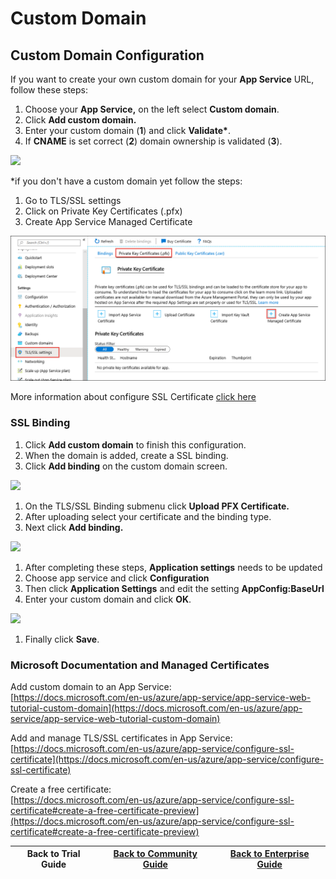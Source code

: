 # Custom Domain

## Custom Domain Configuration

If you want to create your own custom domain for your **App Service** URL, follow these steps:

1. Choose your **App Service,** on the left select **Custom domain**.&#x20;
2. Click **Add custom domain.**&#x20;
3. Enter your custom domain (**1**) and click **Validate\***.&#x20;
4. If **CNAME** is set correct (**2**) domain ownership is validated (**3**).

![](<../../.gitbook/assets/scepman\_cname1 (1) (1) (1) (1) (1) (1).png>)

\*if you don't have a custom domain yet follow the steps:

1. Go to TLS/SSL settings
2. Click on Private Key Certificates (.pfx)
3. Create App Service Managed Certificate

![](<../../.gitbook/assets/image (35).png>)

More information about configure SSL Certificate [click here](https://docs.microsoft.com/en-us/azure/app-service/configure-ssl-certificate)

### SSL Binding

1. Click **Add custom domain** to finish this configuration.
2. When the domain is added, create a SSL binding.
3. Click **Add binding** on the custom domain screen.

![](<../../.gitbook/assets/scepman\_cname2 (1) (1).png>)

1. On the TLS/SSL Binding submenu click **Upload PFX Certificate.**
2. After uploading select your certificate and the binding type.
3. Next click **Add binding.**

![](<../../.gitbook/assets/scepman\_cname3 (1) (2) (2) (2) (2) (2) (4) (4) (4) (4) (4) (3).png>)

1. After completing these steps, **Application settings** needs to be updated
2. Choose app service and click **Configuration**
3. Then click **Application Settings** and edit the setting **AppConfig:BaseUrl**
4. Enter your custom domain and click **OK**.

![](../../.gitbook/assets/scepman\_cname4\_1.png)

1. Finally click **Save**.

### Microsoft Documentation and Managed Certificates

Add custom domain to an App Service:\
[https://docs.microsoft.com/en-us/azure/app-service/app-service-web-tutorial-custom-domain](https://docs.microsoft.com/en-us/azure/app-service/app-service-web-tutorial-custom-domain)

Add and manage TLS/SSL certificates in App Service:\
[https://docs.microsoft.com/en-us/azure/app-service/configure-ssl-certificate](https://docs.microsoft.com/en-us/azure/app-service/configure-ssl-certificate)

Create a free certificate:\
[https://docs.microsoft.com/en-us/azure/app-service/configure-ssl-certificate#create-a-free-certificate-preview](https://docs.microsoft.com/en-us/azure/app-service/configure-ssl-certificate#create-a-free-certificate-preview)

| Back to Trial Guide | [Back to Community Guide](../scepman-deployment/deployment-guides/community-guide.md#step-4-configure-a-custom-domain-and-ssl-certificate) | ​[Back to Enterprise Guide​](../scepman-deployment/deployment-guides/enterprise-guide.md#step-4-configure-a-custom-domain-and-ssl-certificate) |
| ------------------- | ------------------------------------------------------------------------------------------------------------------------------------------ | ---------------------------------------------------------------------------------------------------------------------------------------------- |
